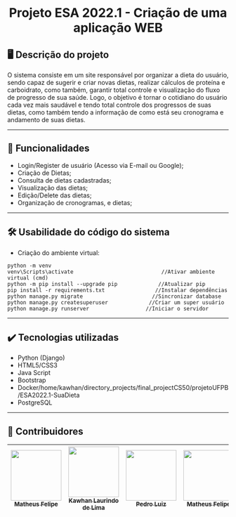 <h1 align="center">Projeto ESA 2022.1 - Criação de uma aplicação WEB </h1>

## 🖥️ Descrição do projeto

O sistema consiste em um site responsável por organizar a dieta do usuário, sendo capaz de sugerir e criar novas dietas, realizar cálculos de proteína e carboidrato, como também, garantir total controle e visualização do fluxo de progresso de sua saúde. Logo, o objetivo é tornar o cotidiano do usuário cada vez mais saudável e tendo total controle dos progressos de suas dietas, como também tendo a informação de como está seu cronograma e andamento de suas dietas.

---

## 📌 Funcionalidades

- Login/Register de usuário (Acesso via E-mail ou Google);
- Criação de Dietas;
- Consulta de dietas cadastradas;
- Visualização das dietas;
- Edição/Delete das dietas;
- Organização de cronogramas, e dietas;

---

## 🛠️ Usabilidade do código do sistema

- Criação do ambiente virtual:
```
python -m venv 
venv\Scripts\activate                            //Ativar ambiente virtual (cmd)
python -m pip install --upgrade pip             //Atualizar pip
pip install -r requirements.txt                //Instalar dependências
python manage.py migrate                      //Sincronizar database
python manage.py createsuperuser             //Criar um super usuário
python manage.py runserver                  //Iniciar o servidor

```
---

## ✔️ Tecnologias utilizadas

- Python (Django)
- HTML5/CSS3
- Java Script
- Bootstrap
- Docker/home/kawhan/directory_projects/final_projectCS50/projetoUFPB/ESA2022.1-SuaDieta
- PostgreSQL

---

## 🚩 Contribuidores

| [<img src="https://avatars.githubusercontent.com/u/82915269?v=4" width=115><br><sub>Matheus Felipe</sub>](https://github.com/matheusfelipe20) |  [<img src="https://avatars.githubusercontent.com/u/69232156?v=4" width=115><br><sub>Kawhan Laurindo de Lima</sub>](https://github.com/Kawhan) |  [<img src="https://avatars.githubusercontent.com/u/71766411?v=4" width=115><br><sub>Pedro Luiz</sub>](https://github.com/edroluiz) | [<img src="https://avatars.githubusercontent.com/u/106180092?v=4" width=115><br><sub>Matheus Felipe</sub>](https://github.com/MatheusNelvam)
| :---: | :---: | :---: | :---: |